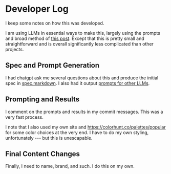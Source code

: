 
# Developer Log #

I keep some notes on how this was developed.

I am using LLMs in essential ways to make this, largely using the prompts and
broad method of [this post](https://harper.blog/2025/02/16/my-llm-codegen-workflow-atm/).
Except that this is pretty small and straightforward and is overall
significantly less complicated than other projects.


## Spec and Prompt Generation ##

I had chatgpt ask me several questions about this and produce the initial spec
in [spec.markdown](spec.markdown). I also had it output [prompts for other
LLMs](llm_steps.markdown).


## Prompting and Results ##

I comment on the prompts and results in my commit messages. This was a very
fast process.

I note that I also used my own site and https://colorhunt.co/palettes/popular
for some color choices at the very end. I have to do my own styling,
unfortunately --- but this is unescapable.


## Final Content Changes ##

Finally, I need to name, brand, and such. I do this on my own.
